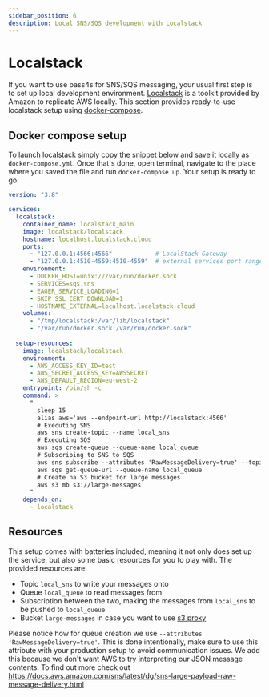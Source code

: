 ```yaml
---
sidebar_position: 6
description: Local SNS/SQS development with Localstack
---
```


# Localstack

If you want to use pass4s for SNS/SQS messaging, your usual first step is to set up local development environment. [Localstack](https://docs.localstack.cloud/) is a toolkit provided by Amazon to replicate AWS locally. This section provides ready-to-use localstack setup using [docker-compose](https://docs.docker.com/compose/).

## Docker compose setup

To launch localstack simply copy the snippet below and save it locally as `docker-compose.yml`. Once that's done, open terminal, navigate to the place where you saved the file and run `docker-compose up`. Your setup is ready to go.

```yml
version: "3.8"

services:
  localstack:
    container_name: localstack_main
    image: localstack/localstack
    hostname: localhost.localstack.cloud
    ports:
      - "127.0.0.1:4566:4566"            # LocalStack Gateway
      - "127.0.0.1:4510-4559:4510-4559"  # external services port range
    environment:
      - DOCKER_HOST=unix:///var/run/docker.sock
      - SERVICES=sqs,sns
      - EAGER_SERVICE_LOADING=1
      - SKIP_SSL_CERT_DOWNLOAD=1
      - HOSTNAME_EXTERNAL=localhost.localstack.cloud
    volumes:
      - "/tmp/localstack:/var/lib/localstack"
      - "/var/run/docker.sock:/var/run/docker.sock"
  
  setup-resources:
    image: localstack/localstack
    environment:
      - AWS_ACCESS_KEY_ID=test
      - AWS_SECRET_ACCESS_KEY=AWSSECRET
      - AWS_DEFAULT_REGION=eu-west-2
    entrypoint: /bin/sh -c
    command: >
      "
        sleep 15
        alias aws='aws --endpoint-url http://localstack:4566'
        # Executing SNS
        aws sns create-topic --name local_sns
        # Executing SQS
        aws sqs create-queue --queue-name local_queue
        # Subscribing to SNS to SQS
        aws sns subscribe --attributes 'RawMessageDelivery=true' --topic-arn arn:aws:sns:eu-west-2:000000000000:local_sns --protocol sqs --notification-endpoint arn:aws:sqs:eu-west-2:000000000000:local_queue
        aws sqs get-queue-url --queue-name local_queue
        # Create na S3 bucket for large messages
        aws s3 mb s3://large-messages
      "      
    depends_on:
      - localstack
```

## Resources

This setup comes with batteries included, meaning it not only does set up the service, but also some basic resources for you to play with. The provided resources are:

 - Topic `local_sns` to write your messages onto
 - Queue `local_queue` to read messages from
 - Subscription between the two, making the messages from `local_sns` to be pushed to `local_queue`
 - Bucket `large-messages` in case you want to use [s3 proxy](modules/s3proxy)

Please notice how for queue creation we use `--attributes 'RawMessageDelivery=true'`. This is done intentionally, make sure to use this attribute with your production setup to avoid communication issues. We add this because we don't want AWS to try interpreting our JSON message contents. To find out more check out https://docs.aws.amazon.com/sns/latest/dg/sns-large-payload-raw-message-delivery.html
